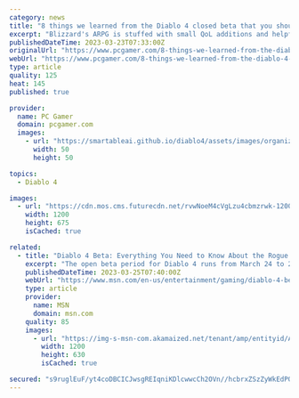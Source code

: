 ```yaml
---
category: news
title: "8 things we learned from the Diablo 4 closed beta that you should know too"
excerpt: "Blizzard's ARPG is stuffed with small QoL additions and helpful tips that can be easily missed. With Diablo 4's open beta (opens in new tab) set to kick off and introduce more players to five classes, ..."
publishedDateTime: 2023-03-23T07:33:00Z
originalUrl: "https://www.pcgamer.com/8-things-we-learned-from-the-diablo-4-closed-beta-that-you-should-know-too/"
webUrl: "https://www.pcgamer.com/8-things-we-learned-from-the-diablo-4-closed-beta-that-you-should-know-too/"
type: article
quality: 125
heat: 145
published: true

provider:
  name: PC Gamer
  domain: pcgamer.com
  images:
    - url: "https://smartableai.github.io/diablo4/assets/images/organizations/pcgamer.com-50x50.jpg"
      width: 50
      height: 50

topics:
  - Diablo 4

images:
  - url: "https://cdn.mos.cms.futurecdn.net/rvwNoeM4cVgLzu4cbmzrwk-1200-80.jpg"
    width: 1200
    height: 675
    isCached: true

related:
  - title: "Diablo 4 Beta: Everything You Need to Know About the Rogue Class Archetype"
    excerpt: "The open beta period for Diablo 4 runs from March 24 to 26, wherein players have the chance to see Blizzard's latest entry in the classic ARPG franchise in action. During this period, players will be ..."
    publishedDateTime: 2023-03-25T07:40:00Z
    webUrl: "https://www.msn.com/en-us/entertainment/gaming/diablo-4-beta-everything-you-need-to-know-about-the-rogue-class-archetype/ar-AA194gcE"
    type: article
    provider:
      name: MSN
      domain: msn.com
    quality: 85
    images:
      - url: "https://img-s-msn-com.akamaized.net/tenant/amp/entityid/AA1946pi.img?h=630&w=1200&m=6&q=60&o=t&l=f&f=jpg&x=595&y=187"
        width: 1200
        height: 630
        isCached: true

secured: "s9ruglEuF/yt4coDBCICJwsgREIqniKDlcwwcCh2OVn//hcbrxZSzZyWkEdPORefm5Ivk6X8cXbUv7XBsqaV/waVc7ywlOlshLMN20EOjhWH+EODXowHyT3BPiiQSscanYsQGMhp+osl6eIvPNKWmKTzYN0LXIVq/8ge1Uy/MZHDtU64b/w6IMoYCqlU7qFnUPX3zsHvpfCTeFkv5uayGQ4UrLTBKcI4P40XdjOLyL/oMS79OfEUJVWYHJ6r7BBcGNw0PxfsAzDJhaV5UAbvFMqRKScS3dxh1mkf36UuJbFePBOaLkEhYRtQBI8e7JZJ1NJs3+Cs2xzCLxUKzB6viFL0QjA4+Ly1zdNpP5XRq6E=;v8FKnkoeehT1sWQMau1AeQ=="
---
```


